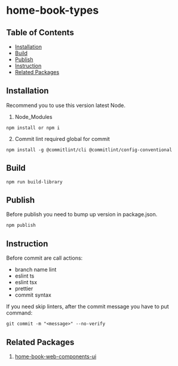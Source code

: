 # home-book-types

## Table of Contents

- [Installation](#Installation)
- [Build](#Build)
- [Publish](#Publish)
- [Instruction](#Instruction)
- [Related Packages](#Related-Packages)

## Installation

Recommend you to use this version latest Node.

1. Node_Modules

```
npm install or npm i
```

2. Commit lint required global for commit

```
npm install -g @commitlint/cli @commitlint/config-conventional
```

## Build

```
npm run build-library
```

## Publish

Before publish you need to bump up version in package.json.

```
npm publish
```

## Instruction

Before commit are call actions:

- branch name lint
- eslint ts
- eslint tsx
- prettier
- commit syntax

If you need skip linters, after the commit message you have to put command:

```
git commit -m "<message>" --no-verify
```

## Related Packages

1. [home-book-web-components-ui](https://github.com/HomeBookManager/home-book-components-ui)
